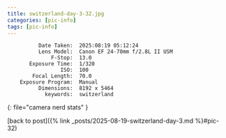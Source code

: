 ```yaml
---
title: switzerland-day-3-32.jpg
categories: [pic-info]
tags: [pic-info]
---
```


```text
          Date Taken:  2025:08:19 05:12:24
          Lens Model:  Canon EF 24-70mm f/2.8L II USM
              F-Stop:  13.0
       Exposure Time:  1/320
                 ISO:  100
        Focal Length:  70.0
    Exposure Program:  Manual
          Dimensions:  8192 x 5464
            keywords:  switzerland
```
{: file="camera nerd stats" }

[back to post]({% link _posts/2025-08-19-switzerland-day-3.md %}#pic-32)